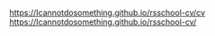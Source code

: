 https://Icannotdosomething.github.io/rsschool-cv/cv
https://Icannotdosomething.github.io/rsschool-cv/